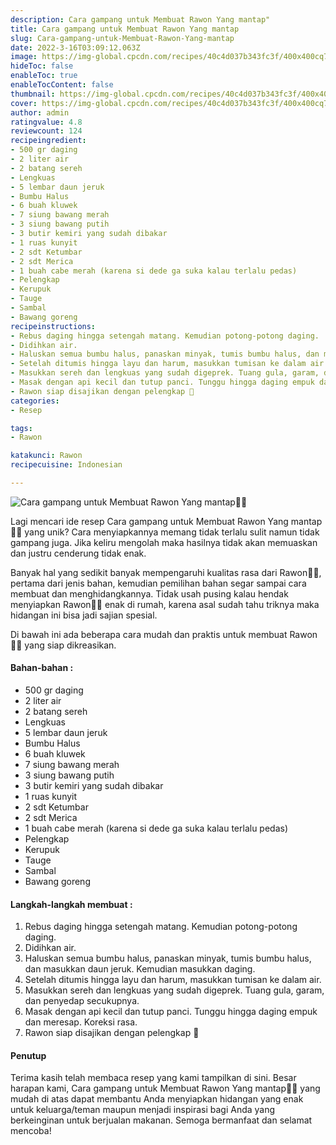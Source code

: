 ```yaml
---
description: Cara gampang untuk Membuat Rawon Yang mantap"
title: Cara gampang untuk Membuat Rawon Yang mantap
slug: Cara-gampang-untuk-Membuat-Rawon-Yang-mantap
date: 2022-3-16T03:09:12.063Z
image: https://img-global.cpcdn.com/recipes/40c4d037b343fc3f/400x400cq70/photo.jpg
hideToc: false
enableToc: true
enableTocContent: false
thumbnail: https://img-global.cpcdn.com/recipes/40c4d037b343fc3f/400x400cq70/photo.jpg
cover: https://img-global.cpcdn.com/recipes/40c4d037b343fc3f/400x400cq70/photo.jpg
author: admin
ratingvalue: 4.8
reviewcount: 124
recipeingredient:
- 500 gr daging
- 2 liter air
- 2 batang sereh
- Lengkuas
- 5 lembar daun jeruk
- Bumbu Halus
- 6 buah kluwek
- 7 siung bawang merah
- 3 siung bawang putih
- 3 butir kemiri yang sudah dibakar
- 1 ruas kunyit
- 2 sdt Ketumbar
- 2 sdt Merica
- 1 buah cabe merah (karena si dede ga suka kalau terlalu pedas)
- Pelengkap
- Kerupuk
- Tauge
- Sambal
- Bawang goreng
recipeinstructions:
- Rebus daging hingga setengah matang. Kemudian potong-potong daging.
- Didihkan air.
- Haluskan semua bumbu halus, panaskan minyak, tumis bumbu halus, dan masukkan daun jeruk. Kemudian masukkan daging.
- Setelah ditumis hingga layu dan harum, masukkan tumisan ke dalam air.
- Masukkan sereh dan lengkuas yang sudah digeprek. Tuang gula, garam, dan penyedap secukupnya.
- Masak dengan api kecil dan tutup panci. Tunggu hingga daging empuk dan meresap. Koreksi rasa.
- Rawon siap disajikan dengan pelengkap 💛
categories:
- Resep

tags:
- Rawon

katakunci: Rawon
recipecuisine: Indonesian

---
```


![Cara gampang untuk Membuat Rawon Yang mantap👩‍🍳](https://img-global.cpcdn.com/recipes/40c4d037b343fc3f/400x400cq70/photo.jpg)

Lagi mencari ide resep Cara gampang untuk Membuat Rawon Yang mantap👩‍🍳 yang unik? Cara menyiapkannya memang tidak terlalu sulit namun tidak gampang juga. Jika keliru mengolah maka hasilnya tidak akan memuaskan dan justru cenderung tidak enak.

Banyak hal yang sedikit banyak mempengaruhi kualitas rasa dari Rawon👩‍🍳, pertama dari jenis bahan, kemudian pemilihan bahan segar sampai cara membuat dan menghidangkannya. Tidak usah pusing kalau hendak menyiapkan Rawon👩‍🍳 enak di rumah, karena asal sudah tahu triknya maka hidangan ini bisa jadi sajian spesial.

Di bawah ini ada beberapa cara mudah dan praktis untuk membuat Rawon👩‍🍳 yang siap dikreasikan.

<!--inarticleads1-->

#### Bahan-bahan :

- 500 gr daging
- 2 liter air
- 2 batang sereh
- Lengkuas
- 5 lembar daun jeruk
- Bumbu Halus
- 6 buah kluwek
- 7 siung bawang merah
- 3 siung bawang putih
- 3 butir kemiri yang sudah dibakar
- 1 ruas kunyit
- 2 sdt Ketumbar
- 2 sdt Merica
- 1 buah cabe merah (karena si dede ga suka kalau terlalu pedas)
- Pelengkap
- Kerupuk
- Tauge
- Sambal
- Bawang goreng

<!--inarticleads2-->

#### Langkah-langkah membuat :

1. Rebus daging hingga setengah matang. Kemudian potong-potong daging.
1. Didihkan air.
1. Haluskan semua bumbu halus, panaskan minyak, tumis bumbu halus, dan masukkan daun jeruk. Kemudian masukkan daging.
1. Setelah ditumis hingga layu dan harum, masukkan tumisan ke dalam air.
1. Masukkan sereh dan lengkuas yang sudah digeprek. Tuang gula, garam, dan penyedap secukupnya.
1. Masak dengan api kecil dan tutup panci. Tunggu hingga daging empuk dan meresap. Koreksi rasa.
1. Rawon siap disajikan dengan pelengkap 💛

#### Penutup

Terima kasih telah membaca resep yang kami tampilkan di sini. Besar harapan kami, Cara gampang untuk Membuat Rawon Yang mantap👩‍🍳 yang mudah di atas dapat membantu Anda menyiapkan hidangan yang enak untuk keluarga/teman maupun menjadi inspirasi bagi Anda yang berkeinginan untuk berjualan makanan. Semoga bermanfaat dan selamat mencoba!